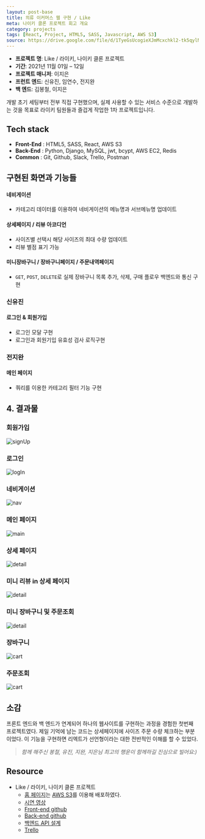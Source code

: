 ```yaml
---
layout: post-base
title: 의류 이커머스 웹 구현 / Like
meta: 나이키 클론 프로젝트 회고 개요
category: projects
tags: [React, Project, HTML5, SASS, Javascript, AWS S3]
source: https://drive.google.com/file/d/1TyeGsUcogieXJmMcxchkl2-tk5qylNw8/view?usp=sharing
---
```


- **프로젝트 명**: Like / 라이키, 나이키 클론 프로젝트
- **기간**: 2021년 11월 01일 – 12일
- **프로젝트 매니저**: 이지은
- **프런트 엔드**: 신유진, 임연수, 전지완
- **백 엔드**: 김봉철, 이지은

개발 초기 세팅부터 전부 직접 구현했으며, 실제 사용할 수 있는 서비스 수준으로 개발하는 것을 목표로 라이키 팀원들과 즐겁게 작업한 1차 프로젝트입니다.

## Tech stack

- **Front-End** : HTML5, SASS, React, AWS S3
- **Back-End** : Python, Django, MySQL, jwt, bcypt, AWS EC2, Redis
- **Common** : Git, Github, Slack, Trello, Postman

## 구현된 화면과 기능들

#### 네비게이션

- 카테고리 데이터를 이용하여 네비게이션의 메뉴명과 서브메뉴명 업데이트

#### 상세페이지 / 리뷰 아코디언

- 사이즈별 선택시 해당 사이즈의 최대 수량 업데이트
- 리뷰 별점 표기 가능

#### 미니장바구니 / 장바구니페이지 / 주문내역페이지

- `GET`, `POST`, `DELETE`로 실제 장바구니 목록 추가, 삭제, 구매 플로우 백엔드와 통신 구현

### 신유진

#### 로그인 & 회원가입

- 로그인 모달 구현
- 로그인과 회원기입 유효성 검사 로직구현

### 전지완

#### 메인 페이지

- 쿼리를 이용한 카테고리 필터 기능 구현

## 4. 결과물

### 회원가입

![signUp]({{site.baseurl}}/img/2021-11-14-Like/wecode_likeProject_withCopyright_1_signUp.gif)

### 로그인

![logIn]({{site.baseurl}}/img/2021-11-14-Like/wecode_likeProject_withCopyright_2.gif)

### 네비게이션

![nav]({{site.baseurl}}/img/2021-11-14-Like/wecode_likeProject_withCopyright_3.gif)

### 메인 페이지

![main]({{site.baseurl}}/img/2021-11-14-Like/wecode_likeProject_withCopyright_3_Main.gif)

### 상세 페이지

![detail]({{site.baseurl}}/img/2021-11-14-Like/wecode_likeProject_withCopyright_4.gif)

### 미니 리뷰 in 상세 페이지

![detail]({{site.baseurl}}/img/2021-11-14-Like/wecode_likeProject_withCopyright_5.gif)

### 미니 장바구니 및 주문조회

![detail]({{site.baseurl}}/img/2021-11-14-Like/wecode_likeProject_withCopyright_6.gif)

### 장바구니

![cart]({{site.baseurl}}/img/2021-11-14-Like/wecode_likeProject_withCopyright_7.gif)

### 주문조회

![cart]({{site.baseurl}}/img/2021-11-14-Like/wecode_likeProject_withCopyright_8.gif)

## 소감

프론트 엔드와 백 엔드가 연계되어 하나의 웹사이트를 구현하는 과정을 경험한 첫번째 프로젝트였다. 제일 기억에 남는 코드는 상세페이지에 사이즈 주문 수량 체크하는 부분이었다. 이 기능을 구현하면 리엑트가 선언형이라는 대한 전반적인 이해를 할 수 있었다.

> _함께 해주신 봉철, 유진, 지완, 지은님 최고의 행운이 함께하길 진심으로 빌어요:)_

## Resource

- Like / 라이키, 나이키 클론 프로젝트
  - [홈 페이지](http://wecode26likeproject.s3-website.ap-northeast-2.amazonaws.com/)는 [AWS S3](https://aws.amazon.com/?nc2=h_lg)를 이용해 배포하였다.
  - [시연 영상](https://drive.google.com/file/d/1QfJUuwgZz7eYWqR9iYJ71wAxjD2XTrBy/view?usp=sharing)
  - [Front-end github](https://github.com/wecode-bootcamp-korea/26-1st-LIKE-frontend.git)
  - [Back-end github](https://github.com/wecode-bootcamp-korea/26-1st-LIKE-backend.git)
  - [백엔드 API 설계](https://www.notion.so/LIKE-34de3722ecbe46eabcd5669789a499b1)
  - [Trello](https://trello.com/b/b9cKMX5x/like-%ED%8C%80)
